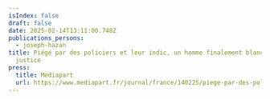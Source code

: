 ```yaml
---
isIndex: false
draft: false
date: 2025-02-14T13:11:00.748Z
publications_persons:
  - joseph-hazan
title: Piégé par des policiers et leur indic, un homme finalement blanchi par la
  justice
press:
  title: Mediapart
  url: https://www.mediapart.fr/journal/france/140225/piege-par-des-policiers-et-leur-indic-un-homme-finalement-blanchi-par-la-justice
---
```

